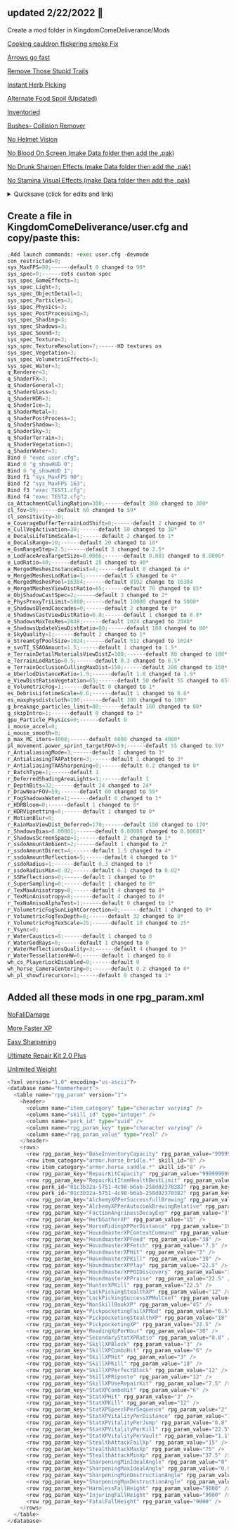 
## updated 2/22/2022 :ramen:

Create a mod folder in KingdomComeDeliverance/Mods

[Cooking cauldron flickering smoke Fix](https://www.nexusmods.com/kingdomcomedeliverance/mods/1177)

[Arrows go fast](https://www.nexusmods.com/kingdomcomedeliverance/mods/1240)

[Remove Those Stupid Trails](https://www.nexusmods.com/kingdomcomedeliverance/mods/7)

[Instant Herb Picking](https://www.nexusmods.com/kingdomcomedeliverance/mods/367)

[Alternate Food Spoil (Updated)](https://www.nexusmods.com/kingdomcomedeliverance/mods/1065)

[Inventoried](https://www.nexusmods.com/kingdomcomedeliverance/mods/797)

[Bushes- Collision Remover](https://www.nexusmods.com/kingdomcomedeliverance/mods/591)

[No Helmet Vision](https://www.nexusmods.com/kingdomcomedeliverance/mods/28)

[No Blood On Screen (make Data folder then add the .pak)](https://www.nexusmods.com/kingdomcomedeliverance/mods/58)

[No Drunk Sharpen Effects (make Data folder then add the .pak)](https://www.nexusmods.com/kingdomcomedeliverance/mods/105)

[No Stamina Visual Effects (make Data folder then add the .pak)](https://www.nexusmods.com/kingdomcomedeliverance/mods/10)

<details><summary>Quicksave (click for edits and link)</summary>
<p>

[Quicksave](https://www.nexusmods.com/kingdomcomedeliverance/mods/1282)

### replace defaultprofile.xml and edit lines in Quicksave\Data\Data.pak\Libs\Config\defaultprofile.xml

```python
updated to latest KingdomComeDeliverance\Data\patch\ipl_patch_010800.pak\libs\config\defaultprofile.xml
then added:
<action consoleCmd="1" keyboard="f5" name="quicksave" onPress="1" />
under <actionmap name="default" version="22">

also had to add:
<action name="call_horse" onPress="1" onRelease="1"
<action name="horse_dismount" onPress="1" onRelease="1"
the onRelease="1" part after those to fix getting off a horse...
```
</p>
</details>

## Create a file in KingdomComeDeliverance/user.cfg and copy/paste this:

```python
;Add launch commands: +exec user.cfg -devmode
con_restricted=0;
sys_MaxFPS=90;------default 0 changed to 90*
sys_spec=0;------sets custom spec
sys_spec_GameEffects=3;
sys_spec_Light=3;
sys_spec_ObjectDetail=3;
sys_spec_Particles=3;
sys_spec_Physics=3;
sys_spec_PostProcessing=3;
sys_spec_Shading=3;
sys_spec_Shadows=3;
sys_spec_Sound=3;
sys_spec_Texture=3;
sys_spec_TextureResolution=7;------HD textures on
sys_spec_Vegetation=3;
sys_spec_VolumetricEffects=3;
sys_spec_Water=3;
q_Renderer=3;
q_ShaderFX=3;
q_ShaderGeneral=3;
q_ShaderGlass=3;
q_ShaderHDR=3;
q_ShaderIce=3;
q_ShaderMetal=3;
q_ShaderPostProcess=3;
q_ShaderShadow=3;
q_ShaderSky=3;
q_ShaderTerrain=3;
q_ShaderVegetation=3;
q_ShaderWater=3;
Bind 0 "exec user.cfg";
Bind 8 "g_showHUD 0";
Bind 9 "g_showHUD 1";
Bind f1 "sys_MaxFPS 90";
Bind f2 "sys_MaxFPS 163";
Bind f3 "exec TEST1.cfg";
Bind f4 "exec TEST2.cfg";
ca_AttachmentCullingRation=300;------default 360 changed to 300*
cl_fov=59;------default 60 changed to 59*
cl_sensitivity=10;
e_CoverageBufferTerrainLodShift=0;------default 2 changed to 0*
e_CullVegActivation=30;------default 50 changed to 30*
e_DecalsLifeTimeScale=1;------default 2 changed to 1*
e_DecalsRange=10;------default 20 changed to 10*
e_GsmRangeStep=2.5;------default 3 changed to 2.5*
e_LodFaceAreaTargetSize=0.0006;------default 0.001 changed to 0.0006*
e_LodRatio=40;------default 25 changed to 40*
e_MergedMeshesInstanceDist=4;------default 8 changed to 4*
e_MergedMeshesLodRatio=5;------default 5 changed to 4*
e_MergedMeshesPool=16384;------default 8192 change to 16384
e_MergedMeshesViewDistRatio=85;------default 70 changed to 85*
e_ObjShadowCastSpec=2;------default 3 changed to 2*
e_PhysProxyTriLimit=5000;------default 10000 changed to 5000*
e_ShadowsBlendCascades=0;------default 2 changed to 0*
e_ShadowsCastViewDistRatio=0.8;------default 1 changed to 0.8*
e_ShadowsMaxTexRes=2048;------default 1024 changed to 2048*
e_ShadowsUpdateViewDistRatio=80;------default 100 changed to 80*
e_SkyQuality=1;------default 2 changed to 1*
e_StreamCgfPoolSize=1024;------default 512 changed to 1024*
e_svoTI_SSAOAmount=1.5;------default 1 changed to 1.5*
e_TerrainDetailMaterialsViewDistZ=100;------default 80 changed to 100*
e_TerrainLodRatio=0.5;------default 0.3 changed to 0.5*
e_TerrainOcclusionCullingMaxDist=150;------default 200 changed to 150*
e_UberlodDistanceRatio=1.9;------default 1.8 changed to 1.9*
e_ViewDistRatioVegetation=65;------default 50 default 55 changed to 65*
e_VolumetricFog=1;------default 0 changed to 1*
es_DebrisLifetimeScale=0.6;------default 1 changed to 0.6*
es_maxphysdistcloth=100;------default 300 changed to 100*
g_breakage_particles_limit=80;------default 160 changed to 80*
g_skipIntro=1;------default 0 changed to 1*
gpu_Particle_Physics=0;------default 0
i_mouse_accel=0;
i_mouse_smooth=0;
p_max_MC_iters=4000;------default 6000 changed to 4000*
pl_movement.power_sprint_targetFOV=59;------default 55 changed to 59*
r_AntialiasingMode=3;------default 1 changed to 3*
r_AntialiasingTAAPattern=3;------default 1 changed to 3*
r_AntialiasingTAASharpening=0;------default 0.2 changed to 0*
r_BatchType=1;------default 1
r_DeferredShadingAreaLights=1;------default 1
r_DepthBits=32;------default 24 changed to 24*
r_DrawNearFOV=59;------default 60 changed to 59*
r_FogShadowsWater=1;------default 0 changed to 1*
r_HDRBloom=0;------default 1 changed to 0*
r_HDRVignetting=0;------default 1 changed to 0*
r_MotionBlur=0;
r_RainMaxViewDist_Deferred=170;------default 150 changed to 170*
r_ShadowsBias=0.00001;------default 0.00008 changed to 0.00001*
r_ShadowsScreenSpace=1;------default 2 changed to 1*
r_ssdoAmountAmbient=2;------default 1 changed to 2*
r_ssdoAmountDirect=4;------default 1.5 changed to 4*
r_ssdoAmountReflection=5;------default 4 changed to 5*
r_ssdoRadius=1;------default 0.3 changed to 1*
r_ssdoRadiusMin=0.02;------default 0.1 changed to 0.02*
r_SSReflections=0;------default 1 changed to 0*
r_SuperSampling=0;------default 1 changed to 0*
r_TexMaxAnisotropy=8;------default 4 changed to 8*
r_TexMinAnisotropy=8;------default 4 changed to 8*
r_TexNoAnisoAlphaTest=1;------default 0 changed to 1*
r_VolumetricFogSunLightCorrection=0;------default 1 changed to 0*
r_VolumetricFogTexDepth=8;------default 32 changed to 8*
r_VolumetricFogTexScale=25;------default 10 changed to 25*
r_Vsync=0;
r_WaterCaustics=0;------default 1 changed to 0
r_WaterGodRays=0;------default 1 changed to 0
r_WaterReflectionsQuality=3;------default 4 changed to 3*
r_WaterTessellationHW=0;------default 1 changed to 0
wh_cs_PlayerLockDisabled=0;------default 0
wh_horse_CameraCentering=0;------default 0.2 changed to 0*
wh_pl_showfirecursor=1;------default 0 changed to 1*
```

## Added all these mods in one rpg_param.xml

[NoFallDamage](https://www.nexusmods.com/kingdomcomedeliverance/mods/500)

[More Faster XP](https://www.nexusmods.com/kingdomcomedeliverance/mods/1129)

[Easy Sharpening](https://www.nexusmods.com/kingdomcomedeliverance/mods/336)

[Ultimate Repair Kit 2.0 Plus](https://www.nexusmods.com/kingdomcomedeliverance/mods/1292)

[Unlimited Weight](https://www.nexusmods.com/kingdomcomedeliverance/mods/12)

```python
<?xml version="1.0" encoding="us-ascii"?>
<database name="hammerheart">
  <table name="rpg_param" version="1">
    <header>
      <column name="item_category" type="character varying" />
      <column name="skill_id" type="integer" />
      <column name="perk_id" type="uuid" />
      <column name="rpg_param_key" type="character varying" />
      <column name="rpg_param_value" type="real" />
    </header>
    <rows>
      <row rpg_param_key="BaseInventoryCapacity" rpg_param_value="999999999" />
      <row item_category="armor.horse_bridle.*" skill_id="8" />
      <row item_category="armor.horse_saddle.*" skill_id="8" />
      <row rpg_param_key="RepairKitCapacity" rpg_param_value="999999999" />
      <row rpg_param_key="RepairKitItemHealthBestLimit" rpg_param_value="0" />
      <row perk_id="01c3b32a-5751-4c98-b6ab-258d02370382" rpg_param_key="RepairKitCapacity" rpg_param_value="999999999" />
      <row perk_id="01c3b32a-5751-4c98-b6ab-258d02370382" rpg_param_key="RepairKitItemHealthBestLimit" rpg_param_value="0" />
      <row rpg_param_key="AlchemyXPPerSuccessfullBrewing" rpg_param_value="60" />
      <row rpg_param_key="AlchemyXPPerAutocookBrewingRelative" rpg_param_value="0.2" />
      <row rpg_param_key="FactionAngrinessDecayExp" rpg_param_value="3" />
      <row rpg_param_key="HerbGatherXP" rpg_param_value="15" />
      <row rpg_param_key="HorseRidingXPPerDistance" rpg_param_value="18.8" />
      <row rpg_param_key="HoundmasterXPContextCommand" rpg_param_value="3" />
      <row rpg_param_key="HoundmasterXPFeed" rpg_param_value="38" />
      <row rpg_param_key="HoundmasterXPFetch" rpg_param_value="7.5" />
      <row rpg_param_key="HoundmasterXPHit" rpg_param_value="3" />
      <row rpg_param_key="HoundmasterXPKill" rpg_param_value="30" />
      <row rpg_param_key="HoundmasterXPPlay" rpg_param_value="22.5" />
      <row rpg_param_key="HoundmasterXPPOIDiscovery" rpg_param_value="30" />
      <row rpg_param_key="HoundmasterXPPraise" rpg_param_value="22.5" />
      <row rpg_param_key="HunterXPKill" rpg_param_value="22.5" />
      <row rpg_param_key="LockPickingStealthXP" rpg_param_value="12" />
      <row rpg_param_key="LockPickingSuccessXPMulCoef" rpg_param_value="27" />
      <row rpg_param_key="NonSkillBookXP" rpg_param_value="45" />
      <row rpg_param_key="PickpocketingFailXPMod" rpg_param_value="0.5" />
      <row rpg_param_key="PickpocketingStealthXP" rpg_param_value="18" />
      <row rpg_param_key="PickpocketingXP" rpg_param_value="22.5" />
      <row rpg_param_key="ReadingXpPerHour" rpg_param_value="30" />
      <row rpg_param_key="SecondaryStatXPRatio" rpg_param_value="0.8" />
      <row rpg_param_key="SkillXPBlock" rpg_param_value="3" />
      <row rpg_param_key="SkillXPComboHit" rpg_param_value="6" />
      <row rpg_param_key="SkillXPHit" rpg_param_value="3" />
      <row rpg_param_key="SkillXPKill" rpg_param_value="18" />
      <row rpg_param_key="SkillXPPerfectBlock" rpg_param_value="12" />
      <row rpg_param_key="SkillXPRiposte" rpg_param_value="12" />
      <row rpg_param_key="SkillXPUseRepairKit" rpg_param_value="7.5" />
      <row rpg_param_key="StatXPComboHit" rpg_param_value="6" />
      <row rpg_param_key="StatXPHit" rpg_param_value="3" />
      <row rpg_param_key="StatXPKill" rpg_param_value="12" />
      <row rpg_param_key="StatXPSpeechPerSequence" rpg_param_value="2" />
      <row rpg_param_key="StatXPVitalityPerDistance" rpg_param_value="12" />
      <row rpg_param_key="StatXPVitalityPerJump" rpg_param_value="0.8" />
      <row rpg_param_key="StatXPVitalityPerKill" rpg_param_value="22.5" />
      <row rpg_param_key="StatXPVitalityPerVault" rpg_param_value="1.1" />
      <row rpg_param_key="StealthAttackFailXp" rpg_param_value="15" />
      <row rpg_param_key="StealthAttackMaxXp" rpg_param_value="75" />
      <row rpg_param_key="StealthAttackMinXp" rpg_param_value="37.5" />
      <row rpg_param_key="SharpeningMinIdealAngle" rpg_param_value="0" />
      <row rpg_param_key="SharpeningMaxIdealAngle" rpg_param_value="0.98" />
      <row rpg_param_key="SharpeningMinDestructionAngle" rpg_param_value="0.99" />
      <row rpg_param_key="SharpeningMaxDestructionAngle" rpg_param_value="1" />
      <row rpg_param_key="HarmlessFallHeight" rpg_param_value="9000" />
      <row rpg_param_key="InjuringFallHeight" rpg_param_value="9000" />
      <row rpg_param_key="FatalFallHeight" rpg_param_value="9000" />
    </rows>
  </table>
</database>
```
